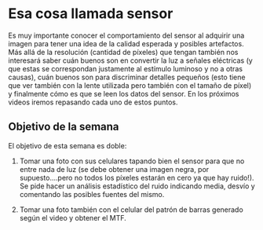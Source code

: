 # Esa cosa llamada sensor

Es muy importante conocer el comportamiento del sensor al adquirir una imagen para tener una idea de la calidad esperada y posibles artefactos. Más allá de la resolución (cantidad de píxeles) que tengan también nos interesará saber cuán buenos son en convertir la luz a señales eléctricas (y que estas se correspondan justamente al estímulo luminoso y no a otras causas), cuán buenos son para discriminar detalles pequeños (esto tiene que ver también con la lente utilizada pero también con el tamaño de píxel) y finalmente cómo es que se leen los datos del sensor. En los próximos videos iremos repasando cada uno de estos puntos.

## Objetivo de la semana

El objetivo de esta semana es doble:

1. Tomar una foto con sus celulares tapando bien el sensor para que no entre nada de luz (se debe obtener una imagen negra, por supuesto....pero no todos los píxeles estarán en cero ya que hay ruido!). Se pide hacer un análisis estadístico del ruido indicando media, desvío y comentando las posibles fuentes del mismo.

2. Tomar una foto también con el celular del patrón de barras generado según el video y obtener el MTF.